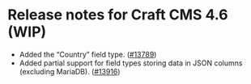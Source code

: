 # Release notes for Craft CMS 4.6 (WIP)

- Added the “Country” field type. ([#13789](https://github.com/craftcms/cms/discussions/13789))
- Added partial support for field types storing data in JSON columns (excluding MariaDB). ([#13916](https://github.com/craftcms/cms/issues/13916))
